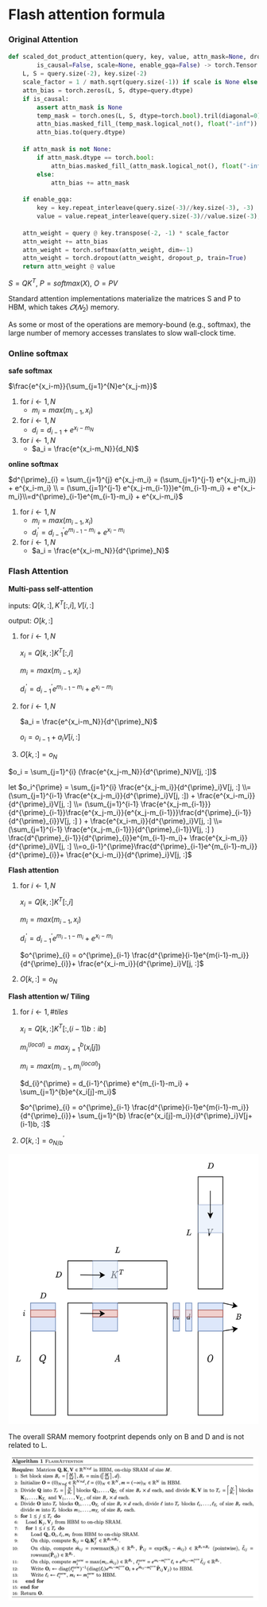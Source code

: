 # Flash attention formula

### Original Attention

```python
def scaled_dot_product_attention(query, key, value, attn_mask=None, dropout_p=0.0,
        is_causal=False, scale=None, enable_gqa=False) -> torch.Tensor:
    L, S = query.size(-2), key.size(-2)
    scale_factor = 1 / math.sqrt(query.size(-1)) if scale is None else scale
    attn_bias = torch.zeros(L, S, dtype=query.dtype)
    if is_causal:
        assert attn_mask is None
        temp_mask = torch.ones(L, S, dtype=torch.bool).tril(diagonal=0)
        attn_bias.masked_fill_(temp_mask.logical_not(), float("-inf"))
        attn_bias.to(query.dtype)

    if attn_mask is not None:
        if attn_mask.dtype == torch.bool:
            attn_bias.masked_fill_(attn_mask.logical_not(), float("-inf"))
        else:
            attn_bias += attn_mask

    if enable_gqa:
        key = key.repeat_interleave(query.size(-3)//key.size(-3), -3)
        value = value.repeat_interleave(query.size(-3)//value.size(-3), -3)

    attn_weight = query @ key.transpose(-2, -1) * scale_factor
    attn_weight += attn_bias
    attn_weight = torch.softmax(attn_weight, dim=-1)
    attn_weight = torch.dropout(attn_weight, dropout_p, train=True)
    return attn_weight @ value
```

$S = QK^T$, $P = softmax(X)$, $O = PV$

Standard attention implementations materialize the matrices S and P to HBM, which takes $𝑂(𝑁_2)$ memory. 

As some or most of the operations are memory-bound (e.g., softmax), the large number of memory accesses translates to slow wall-clock time.

### Online softmax

**safe softmax**

$\frac{e^{x_i-m}}{\sum_{j=1}^{N}e^{x_j-m}}$

1. for $i\leftarrow 1, N$ 
    - $m_i = max(m_{i-1}, x_i)$
2. for $i \leftarrow 1, N$ 
    - $d_i = d_{i-1} + e^{x_i-m_N}$
3. for $i \leftarrow 1, N$ 
    - $a_i = \frac{e^{x_i-m_N}}{d_N}$

**online softmax**

$d^{\prime}_{i} = \sum_{j=1}^{j} e^{x_j-m_i} = (\sum_{j=1}^{j-1} e^{x_j-m_i}) + e^{x_i-m_i} \\ = (\sum_{j=1}^{j-1} e^{x_j-m_{i-1}})e^{m_{i-1}-m_i} + e^{x_i-m_i}\\=d^{\prime}_{i-1}e^{m_{i-1}-m_i} + e^{x_i-m_i}$

1. for $i\leftarrow 1, N$ 
    - $m_i = max(m_{i-1}, x_i)$
    - $d^{\prime}_i = d^{\prime}_{i-1}e^{m_{i-1}-m_i} + e^{x_i-m_i}$
2. for $i\leftarrow 1, N$ 
    - $a_i = \frac{e^{x_i-m_N}}{d^{\prime}_N}$

### Flash Attention

**Multi-pass self-attention**

inputs: $Q[k, :], K^T[:, i], V[i, :]$

output: $O[k, :]$

1. for $i\leftarrow 1, N$ 
    
    $x_i = Q[k, :] K^T[:, i]$
    
    $m_i = max(m_{i-1}, x_i)$
    
    $d^{\prime}_i = d^{\prime}_{i-1}e^{m_{i-1}-m_i} + e^{x_i-m_i}$
    
2. for $i\leftarrow 1, N$ 
    
    $a_i = \frac{e^{x_i-m_N}}{d^{\prime}_N}$
    
    $o_i = o_{i-1} + a_i V[i, :]$
    
3. $O[k, :] = o_N$

$o_i = \sum_{j=1}^{i} (\frac{e^{x_j-m_N}}{d^{\prime}_N}V[j, :])$

let $o_i^{\prime} = \sum_{j=1}^{i} \frac{e^{x_j-m_i}}{d^{\prime}_i}V[j, :] \\= (\sum_{j=1}^{i-1} \frac{e^{x_j-m_i}}{d^{\prime}_i}V[j, :]) + \frac{e^{x_i-m_i}}{d^{\prime}_i}V[j, :] \\= (\sum_{j=1}^{i-1} \frac{e^{x_j-m_{i-1}}}{d^{\prime}_{i-1}}\frac{e^{x_j-m_i}}{e^{x_j-m_{i-1}}}\frac{d^{\prime}_{i-1}}{d^{\prime}_{i}}V[j, :] ) + \frac{e^{x_i-m_i}}{d^{\prime}_i}V[j, :] \\= 
(\sum_{j=1}^{i-1} \frac{e^{x_j-m_{i-1}}}{d^{\prime}_{i-1}}V[j, :] ) \frac{d^{\prime}_{i-1}}{d^{\prime}_{i}}e^{m_{i-1}-m_i}+ \frac{e^{x_i-m_i}}{d^{\prime}_i}V[j, :] \\=o_{i-1}^{\prime}\frac{d^{\prime}_{i-1}e^{m_{i-1}-m_i}}{d^{\prime}_{i}}+ \frac{e^{x_i-m_i}}{d^{\prime}_i}V[j, :]$ 

**Flash attention** 

1. for $i\leftarrow 1, N$ 
    
    $x_i = Q[k, :] K^T[:, i]$
    
    $m_i = max(m_{i-1}, x_i)$
    
    $d^{\prime}_i = d^{\prime}_{i-1}e^{m_{i-1}-m_i} + e^{x_i-m_i}$
    
    $o^{\prime}_{i} = o^{\prime}_{i-1} \frac{d^{\prime}{i-1}e^{m{i-1}-m_i}}{d^{\prime}_{i}}+ \frac{e^{x_i-m_i}}{d^{\prime}_i}V[j, :]$ 
    
2. $O[k, :] = o_N$

**Flash attention w/ Tiling**

1. for $i \leftarrow 1, \#tiles$ 
    
    $x_i = Q[k,:]K^T[:,(i-1)b:ib]$
    
    $m_i^{(local)} = max_{j=1}^b(x_i[j])$
    
    $m_i = max(m_{i-1}, m_i^{(local)})$
    
    $d_{i}^{\prime} = d_{i-1}^{\prime} e^{m_{i-1}-m_i} + \sum_{j=1}^{b}e^{x_i[j]-m_i}$
    
    $o^{\prime}_{i} = o^{\prime}_{i-1} \frac{d^{\prime}{i-1}e^{m{i-1}-m_i}}{d^{\prime}_{i}}+ \sum_{j=1}^{b} \frac{e^{x_i[j]-m_i}}{d^{\prime}_i}V[j+(i-1)b, :]$ 
    
2. $O[k, :] = o^{\prime}_{N/b}$

![](fig.png)

The overall SRAM memory footprint depends only on B and D and is not related to L.

![algorithm](algorithm.png)